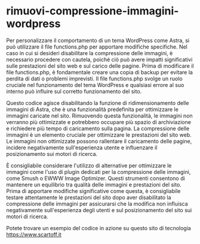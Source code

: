 # rimuovi-compressione-immagini-wordpress

Per personalizzare il comportamento di un tema WordPress come Astra, si può utilizzare il file functions.php per apportare modifiche specifiche.
Nel caso in cui si desideri disabilitare la compressione delle immagini, è necessario procedere con cautela, poiché ciò può avere impatti significativi sulle prestazioni del sito web e sul carico delle pagine.
Prima di modificare il file functions.php, è fondamentale creare una copia di backup per evitare la perdita di dati o problemi imprevisti.
Il file functions.php svolge un ruolo cruciale nel funzionamento del tema WordPress e qualsiasi errore al suo interno può influire sul corretto funzionamento del sito.

Questo codice agisce disabilitando la funzione di ridimensionamento delle immagini di Astra, che è una funzionalità predefinita per ottimizzare le immagini caricate nel sito.
Rimuovendo questa funzionalità, le immagini non verranno più ottimizzate e potrebbero occupare più spazio di archiviazione e richiedere più tempo di caricamento sulla pagina.
La compressione delle immagini è un elemento cruciale per ottimizzare le prestazioni del sito web.
Le immagini non ottimizzate possono rallentare il caricamento delle pagine, incidere negativamente sull'esperienza utente e influenzare il posizionamento sui motori di ricerca.

È consigliabile considerare l'utilizzo di alternative per ottimizzare le immagini come l'uso di plugin dedicati per la compressione delle immagini, come Smush o EWWW Image Optimizer.
Questi strumenti consentono di mantenere un equilibrio tra qualità delle immagini e prestazioni del sito.
Prima di apportare modifiche significative come questa, è consigliabile testare attentamente le prestazioni del sito dopo aver disabilitato la compressione delle immagini per assicurarsi che la modifica non influisca negativamente sull'esperienza degli utenti e sul posizionamento del sito sui motori di ricerca.

Potete trovare un esempio del codice in azione su questo sito di tecnologia https://www.scartoff.it
